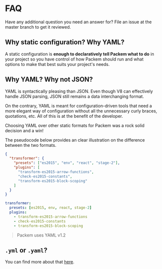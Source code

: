 # FAQ

Have any additional question you need an answer for? File an issue at the master branch to get it reviewed.

## Why static configuration? Why YAML?

A static configuration is **enough to declaratively tell Packem what to do** in your project so you have control of how Packem should run and what options to make that best suits your project's needs.

## Why YAML? Why not JSON?

YAML is syntactically pleasing than JSON. Even though V8 can effectively handle JSON parsing, JSON still remains a data interchanging format.

On the contrary, YAML is meant for configuration-driven tools that need a more elegant way of configuration without all the unnecessary curly braces, quotations, etc. All of this is at the benefit of the developer.

Choosing YAML over other static formats for Packem was a rock solid decision and a win!

The pseudocode below provides an clear illustration on the difference between the two formats.

```json
{
  "transformer": {
    "presets": ["es2015", "env", "react", "stage-2"],
    "plugins": [
      "transform-es2015-arrow-functions",
      "check-es2015-constants",
      "transform-es2015-block-scoping"
    ]
  }
}
```

```yaml
transformer:
  presets: [es2015, env, react, stage-2]
  plugins:
    - transform-es2015-arrow-functions
    - check-es2015-constants
    - transform-es2015-block-scoping
```

> Packem uses YAML v1.2

## `.yml` or `.yaml`?

You can find more about that [here](https://stackoverflow.com/a/22268973).
